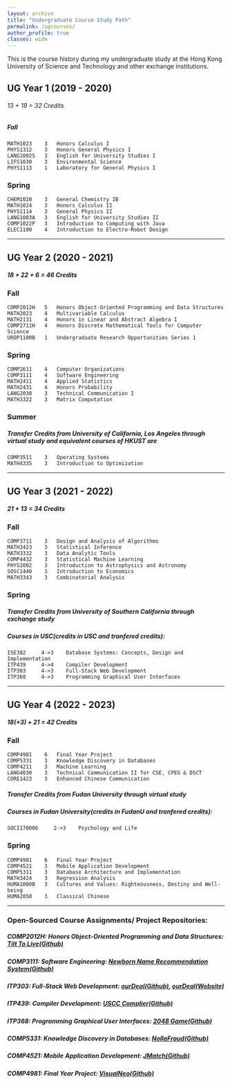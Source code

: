 ```yaml
---
layout: archive
title: "Undergraduate Course Study Path"
permalink: /ugcourses/
author_profile: true
classes: wide
---
```


This is the course history during my undergraduate study at the Hong Kong University of Science and Technology and other exchange institutions.

## UG Year 1 (2019 - 2020)

###### 13 + 19 = 32 Credits

##### Fall

```angular2html
MATH1023    3   Honors Calculus I
PHYS1312    3   Honors General Physics I
LANG1002S   3   English for University Studies I
LIFS1030    3   Environmental Science
PHYS1113    1   Laboratory for General Physics I
```

### Spring

```angular2html
CHEM1020    3   General Chemistry IB
MATH1024    3   Honors Calculus II
PHYS1114    3   General Physics II
LANG1003A   3   English for University Studies II
COMP1022P   3   Introduction to Computing with Java
ELEC1100    4   Introduction to Electro-Robot Design
```

---

## UG Year 2 (2020 - 2021)

##### 18 + 22 + 6 = 46 Credits

### Fall

```angular2html
COMP2012H   5   Honors Object-Oriented Programming and Data Structures
MATH2023    4   Multivariable Calculus
MATH2131    4   Honors in Linear and Abstract Algebra I
COMP2711H   4   Honors Discrete Mathematical Tools for Computer Science
UROP1100B   1   Undergraduate Research Opportunities Series 1
```

### Spring

```angular2html
COMP2611    4   Computer Organizations
COMP3111    4   Software Engineering
MATH2411    4   Applied Statistics
MATH2431    4   Honors Probability
LANG2030    3   Technical Communication I
MATH3322    3   Matrix Computation
```

### Summer

##### Transfer Credits from University of California, Los Angeles through virtual study and equivalent courses of HKUST are

```angular2html
COMP3511    3   Operating Systems
MATH4335    3   Introduction to Optimization
```

---

## UG Year 3 (2021 - 2022)

##### 21 + 13 = 34 Credits

### Fall

```angular2html
COMP3711    3   Design and Analysis of Algorithms
MATH3423    3   Statistical Inference
MATH3332    3   Data Analytic Tools
COMP4432    3   Statistical Machine Learning
PHYS1002    3   Introduction to Astrophysics and Astronomy
SOSC1440    3   Introduction to Economics
MATH3343    3   Combinatorial Analysis
```

### Spring

##### Transfer Credits from University of Southern California through exchange study

##### Courses in USC(credits in USC and tranfered credits):

```angular2html
ISE382     4->3    Database Systems: Concepts, Design and Implementation
ITP439     4->4    Compiler Development
ITP303     4->3    Full-Stack Web Development
ITP368     4->3    Programming Graphical User Interfaces
```

---

## UG Year 4 (2022 - 2023)

##### 18(+3) + 21 = 42 Credits

### Fall

```angular2html
COMP4981    6   Final Year Project
COMP5331    3   Knowledge Discovery in Databases
COMP4211    3   Machine Learning
LANG4030    3   Technical Communication II for CSE, CPEG & DSCT
CORE1423    3   Enhanced Chinese Communication
```
##### Transfer Credits from Fudan University through virtual study

##### Courses in Fudan University(credits in FudanU and tranfered credits):

```angular2html
SOCI170006     2->3    Psychology and Life
```

### Spring

```angular2html
COMP4981    6   Final Year Project
COMP4521    3   Mobile Application Development
COMP5311    3   Database Architecture and Implementation
MATH3424    3   Regression Analysis
HUMA1000B   3   Cultures and Values: Righteousness, Destiny and Well-being
HUMA2050    3   Classical Chinese
```

---

### Open-Sourced Course Assignments/ Project Repositories:

##### COMP2012H: Honors Object-Oriented Programming and Data Structures: [Tilt To Live(Github)](https://github.com/yuankeyu/TiltToLive_H10-)

##### COMP3111: Software Engineering: [Newborn Name Recommendation System(Github)](https://github.com/Zhang-JK/COMP3111-T22)

##### ITP303: Full-Stack Web Development: [ourDeal(Github)](https://github.com/dongdong3272/ITP303Project), [ourDeal(Website)](http://mydeal-dongdong.000webhostapp.com/home/home.php)

##### ITP439: Compiler Development: [USCC Complier(Github)](https://github.com/itp439-20221/uscc-dongdong3272)

##### ITP368: Programming Graphical User Interfaces: [2048 Game(Github)](https://github.com/dongdong3272/ITP368Project)

##### COMP5331: Knowledge Discovery in Databases: [NollaFraud(Github)](https://github.com/C1rF/NollaFraud)

##### COMP4521: Mobile Application Development: [JMatch(Github)](https://github.com/dongdong3272/COMP4521-JMatch)

##### COMP4981: Final Year Project: [VisualNeo(Github)](https://github.com/C1rF/VisualNeo)
